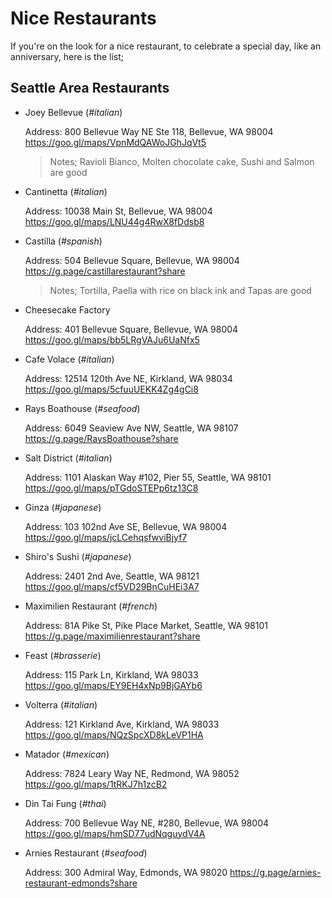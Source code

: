 # Nice Restaurants

If you're on the look for a nice restaurant, to celebrate a special day, like an anniversary, here is the list;

## Seattle Area Restaurants

- Joey Bellevue (_#italian_)

  Address:
  800 Bellevue Way NE Ste 118, Bellevue, WA 98004
  https://goo.gl/maps/VpnMdQAWoJGhJqVt5

  > Notes; Ravioli Bianco, Molten chocolate cake, Sushi and Salmon are good

- Cantinetta (_#italian_)

  Address:
  10038 Main St, Bellevue, WA 98004
  https://goo.gl/maps/LNU44g4RwX8fDdsb8

- Castilla (_#spanish_)

  Address:
  504 Bellevue Square, Bellevue, WA 98004
  https://g.page/castillarestaurant?share

  > Notes; Tortilla, Paella with rice on black ink and Tapas are good

- Cheesecake Factory

  Address:
  401 Bellevue Square, Bellevue, WA 98004
  https://goo.gl/maps/bb5LRgVAJu6UaNfx5

- Cafe Volace (_#italian_)

  Address:
  12514 120th Ave NE, Kirkland, WA 98034
  https://goo.gl/maps/5cfuuUEKK4Zg4gCi8

- Rays Boathouse (_#seafood_)

  Address:
  6049 Seaview Ave NW, Seattle, WA 98107
  https://g.page/RaysBoathouse?share

- Salt District (_#italian_)

  Address:
  1101 Alaskan Way #102, Pier 55, Seattle, WA 98101
  https://goo.gl/maps/pTGdoSTEPp6tz13C8

- Ginza (_#japanese_)

  Address:
  103 102nd Ave SE, Bellevue, WA 98004
  https://goo.gl/maps/jcLCehqsfwviBjyf7

- Shiro's Sushi (_#japanese_)

  Address:
  2401 2nd Ave, Seattle, WA 98121
  https://goo.gl/maps/cf5VD29BnCuHEi3A7

- Maximilien Restaurant (_#french_)

  Address:
  81A Pike St, Pike Place Market, Seattle, WA 98101
  https://g.page/maximilienrestaurant?share

- Feast (_#brasserie_)

  Address:
  115 Park Ln, Kirkland, WA 98033
  https://goo.gl/maps/EY9EH4xNp9BjGAYb6

- Volterra (_#italian_)

  Address:
  121 Kirkland Ave, Kirkland, WA 98033
  https://goo.gl/maps/NQzSpcXD8kLeVP1HA

- Matador (_#mexican_)

  Address:
  7824 Leary Way NE, Redmond, WA 98052
  https://goo.gl/maps/1tRKJ7h1zcB2

- Din Tai Fung (_#thai_)

  Address:
  700 Bellevue Way NE, #280, Bellevue, WA 98004
  https://goo.gl/maps/hmSD77udNqguydV4A

- Arnies Restaurant (_#seafood_)

  Address:
  300 Admiral Way, Edmonds, WA 98020
  https://g.page/arnies-restaurant-edmonds?share
